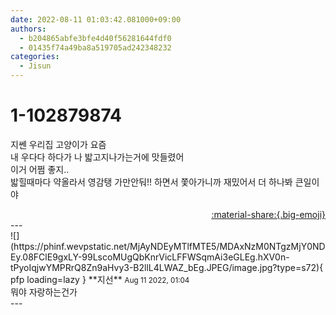 ```yaml
---
date: 2022-08-11 01:03:42.081000+09:00
authors:
  - b204865abfe3bfe4d40f56281644fdf0
  - 01435f74a49ba8a519705ad242348232
categories:
  - Jisun
---
```


# 1-102879874

<div class="post-container" markdown="1">
<div class="content-container md-sidebar__scrollwrap" markdown="1">

지쎈 우리집 고양이가 요즘 <br>내 우다다 하다가 나 밟고지나가는거에 맛들렸어<br>이거 어쩜 좋지..<br>밟힐때마다 약올라서 영감탱 가만안둬!! 하면서 쫓아가니까 재밌어서 더 하나봐 큰일이야

</div>
</div>

<div style="text-align: right;" markdown="1">
<a href="https://weverse.io/fromis9/fanpost/1-102879874" style="text-align: right;">:material-share:{.big-emoji}</a>
</div>
---

<div class="comments-container md-sidebar__scrollwrap" markdown="1">
<div class="comment" markdown="1">
<div class='id-container' markdown="1">
![](https://phinf.wevpstatic.net/MjAyNDEyMTlfMTE5/MDAxNzM0NTgzMjY0NDEy.08FClE9gxLY-99LscoMUgQbKnrVicLFFWSqmAi3eGLEg.hXV0n-tPyoIqjwYMPRrQ8Zn9aHvy3-B2llL4LWAZ_bEg.JPEG/image.jpg?type=s72){ pfp loading=lazy }
**<span class="artist">지선</span>** <small>Aug 11 2022, 01:04</small><br>
</div>
<div class='comment-body' markdown="1">
뭐야 자랑하는건가
</div>
</div>
</div>
---
